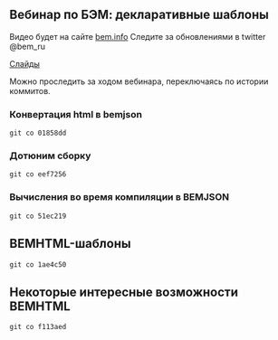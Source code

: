 ## Вебинар по БЭМ: декларативные шаблоны

Видео будет на сайте [bem.info](https://ru.bem.info/events/beminar-november-2015/)
Следите за обновлениями в twitter @bem_ru

[Слайды](http://vitkarpov.com/beminar-4-slides/)

Можно проследить за ходом вебинара, переключаясь по истории коммитов.

### Конвертация html в bemjson

```
git co 01858dd
```

### Дотюним сборку

```
git co eef7256
```

### Вычисления во время компиляции в BEMJSON

```
git co 51ec219
```

## BEMHTML-шаблоны

```
git co 1ae4c50
```

## Некоторые интересные возможности BEMHTML

```
git co f113aed
```
